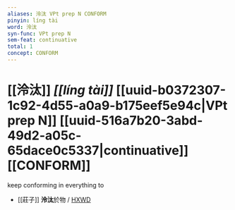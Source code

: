 ```yaml
---
aliases: 泠汰 VPt prep N CONFORM
pinyin: líng tài
word: 泠汰
syn-func: VPt prep N
sem-feat: continuative
total: 1
concept: CONFORM 
---
```

# [[泠汰]] *[[líng tài]]*  [[uuid-b0372307-1c92-4d55-a0a9-b175eef5e94c|VPt prep N]] [[uuid-516a7b20-3abd-49d2-a05c-65dace0c5337|continuative]] [[CONFORM]]
keep conforming in everything to
 - [[莊子]] **泠汰**於物 / [HXWD](https://hxwd.org/textview.html?location=KR5c0126_tls_033-12a.4)